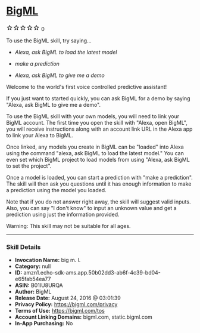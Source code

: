 # [BigML](http://alexa.amazon.com/#skills/amzn1.echo-sdk-ams.app.50b02dd3-ab6f-4c39-bd04-e65fab54ea77)
![0 stars](../../images/ic_star_border_black_18dp_1x.png)![0 stars](../../images/ic_star_border_black_18dp_1x.png)![0 stars](../../images/ic_star_border_black_18dp_1x.png)![0 stars](../../images/ic_star_border_black_18dp_1x.png)![0 stars](../../images/ic_star_border_black_18dp_1x.png) 0

To use the BigML skill, try saying...

* *Alexa, ask BigML to load the latest model*

* *make a prediction*

* *Alexa, ask BigML to give me a demo*

Welcome to the world's first voice controlled predictive assistant!

If you just want to started quickly, you can ask BigML for a demo by saying "Alexa, ask BigML to give me a demo".

To use the BigML skill with your own models, you will need to link your BigML account. The first time you open the skill with "Alexa, open BigML", you will receive instructions along with an account link URL in the Alexa app to link your Alexa to BigML.

Once linked, any models you create in BigML can be "loaded" into Alexa using the command "alexa, ask BigML to load the latest model." You can even set which BigML project to load models from using "Alexa, ask BigML to set the project". 

Once a model is loaded, you can start a prediction with "make a prediction". The skill will then ask you questions until it has enough information to make a prediction using the model you loaded. 

Note that if you do not answer right away, the skill will suggest valid inputs. Also, you can say "I don't know" to input an unknown value and get a prediction using just the information provided.

Warning: This skill may not be suitable for all ages.

***

### Skill Details

* **Invocation Name:** big m. l.
* **Category:** null
* **ID:** amzn1.echo-sdk-ams.app.50b02dd3-ab6f-4c39-bd04-e65fab54ea77
* **ASIN:** B01IU8URQA
* **Author:** BigML
* **Release Date:** August 24, 2016 @ 03:01:39
* **Privacy Policy:** https://bigml.com/privacy
* **Terms of Use:** https://bigml.com/tos
* **Account Linking Domains:** bigml.com, static.bigml.com
* **In-App Purchasing:** No
